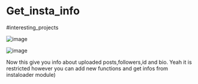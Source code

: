 # Get_insta_info

#interesting_projects

![image](https://github.com/eshonxodjayev01/Get_insta_info/assets/93433600/1de6c54e-041c-4f34-8281-7c4f476303df)


![image](https://github.com/eshonxodjayev01/Get_insta_info/assets/93433600/9b99de46-595d-4f56-a3fe-c2f0a14e367a)

Now this give you info about uploaded posts,followers,id and bio. Yeah it is restricted however you can add new functions and get infos from instaloader module)
